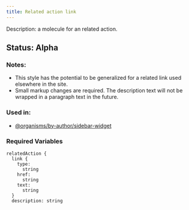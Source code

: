 ```yaml
---
title: Related action link
---
```

Description: a molecule for an related action.
## Status: Alpha
### Notes:
- This style has the potential to be generalized for a related link used elsewhere in the site.
- Small markup changes are required. The description text will not be wrapped in a paragraph text in the future.
### Used in:
- [@organisms/by-author/sidebar-widget](?p=organisms-sidebar-widget)
### Required Variables
~~~
relatedAction {
  link {
    type:
      string
    href:
      string
    text:
      string
  }
  description: string
~~~
